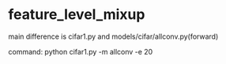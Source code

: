 # feature_level_mixup

main difference is cifar1.py and models/cifar/allconv.py(forward)

command: python cifar1.py -m allconv -e 20
